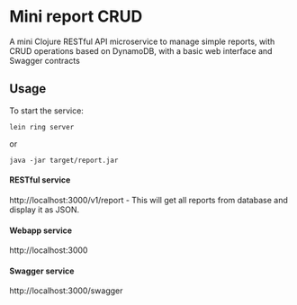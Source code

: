 # Mini report CRUD

A mini Clojure RESTful API microservice to manage simple reports, with CRUD operations based on DynamoDB, with a basic web interface and Swagger contracts

## Usage

To start the service:
```
lein ring server
```
or
```
java -jar target/report.jar
```


#### RESTful service

http://localhost:3000/v1/report - This will get all reports from database and display it as JSON.

#### Webapp service

http://localhost:3000

#### Swagger service

http://localhost:3000/swagger

